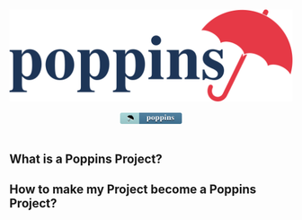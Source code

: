 <div align="center">
  <br />
    <br />
  <img src="/logo-poppins-horizontal.svg" alt="Poppins">

<br />
<br />
  <img height="20" src="/badge-poppins.svg" alt="Poppins">
  <br />
<br />
</div>

## What is a Poppins Project?

## How to make my Project become a Poppins Project?
